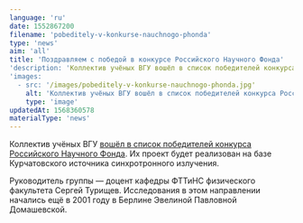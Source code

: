```yaml
---
language: 'ru'
date: 1552867200
filename: 'pobeditely-v-konkurse-nauchnogo-phonda'
type: 'news'
aim: 'all'
title: 'Поздравляем с победой в конкурсе Российского Научного Фонда'
'description: 'Коллектив учёных ВГУ вошёл в список победителей конкурса Российского Научного Фонда'
'images:
  - src: '/images/pobeditely-v-konkurse-nauchnogo-phonda.jpg'
    alt: 'Коллектив учёных ВГУ вошёл в список победителей конкурса Российского Научного Фонда'
    type: 'image'
updatedAt: 1568360578
materialType: 'news'
---
```

Коллектив учёных ВГУ [вошёл в список победителей конкурса Российского Научного Фонда](https://vk.com/away.php?to=https%3A%2F%2Fvrn.vestipk.ru%2Farchives%2F144495&post=-131429_6146&el=snippet). Их проект будет реализован на базе Курчатовского источника синхротронного излучения.

Руководитель группы — доцент кафедры ФТТиНС физического факультета Сергей Турищев. Исследования в этом направлении начались ещё в 2001 году в Берлине Эвелиной Павловной Домашевской.
